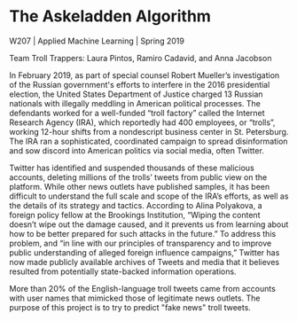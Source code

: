 # The Askeladden Algorithm 

W207 | Applied Machine Learning | Spring 2019

Team Troll Trappers: Laura Pintos, Ramiro Cadavid, and Anna Jacobson

In February 2019, as part of special counsel Robert Mueller’s investigation of the Russian government's efforts to interfere in the 2016 presidential election, the United States Department of Justice charged 13 Russian nationals with illegally meddling in American political processes. The defendants worked for a well-funded “troll factory” called the Internet Research Agency (IRA), which reportedly had 400 employees, or “trolls”, working 12-hour shifts from a nondescript business center in St. Petersburg. The IRA ran a sophisticated, coordinated campaign to spread disinformation and sow discord into American politics via social media, often Twitter.

Twitter has identified and suspended thousands of these malicious accounts, deleting millions of the trolls’ tweets from public view on the platform. While other news outlets have published samples, it has been difficult to understand the full scale and scope of the IRA’s efforts, as well as the details of its strategy and tactics. According to Alina Polyakova, a foreign policy fellow at the Brookings Institution, “Wiping the content doesn’t wipe out the damage caused, and it prevents us from learning about how to be better prepared for such attacks in the future.” To address this problem, and “in line with our principles of transparency and to improve public understanding of alleged foreign influence campaigns,” Twitter has now made publicly available archives of Tweets and media that it believes resulted from potentially state-backed information operations.

More than 20% of the English-language troll tweets came from accounts with user names that mimicked those of legitimate news outlets. The purpose of this project is to try to predict "fake news" troll tweets.
